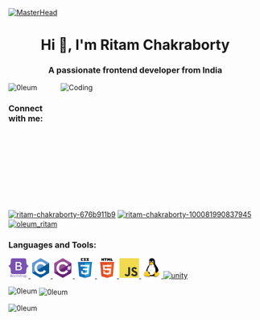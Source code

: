 [![MasterHead](https://mir-s3-cdn-cf.behance.net/project_modules/max_1200/79731568097599.5b50bca477735.jpg)](https://0LEUM.io)
<h1 align="center">Hi 👋, I'm Ritam Chakraborty</h1>
<h3 align="center">A passionate frontend developer from India</h3>
<img align="right" alt="Coding" width="400" height="250" src="https://cdn.dribbble.com/users/1162077/screenshots/5403918/media/a85c0dcdcc774c6f340b07518363d6fb.gif">

<p align="left"> <img src="https://komarev.com/ghpvc/?username=0leum&label=Profile%20views&color=0e75b6&style=flat" alt="0leum" /> </p>

<h3 align="left">Connect with me:</h3>
<p align="left">
<a href="https://linkedin.com/in/ritam-chakraborty-676b911b9" target="blank"><img align="center" src="https://raw.githubusercontent.com/rahuldkjain/github-profile-readme-generator/master/src/images/icons/Social/linked-in-alt.svg" alt="ritam-chakraborty-676b911b9" height="30" width="40" /></a>
<a href="https://fb.com/ritam-chakraborty-100081990837945" target="blank"><img align="center" src="https://raw.githubusercontent.com/rahuldkjain/github-profile-readme-generator/master/src/images/icons/Social/facebook.svg" alt="ritam-chakraborty-100081990837945" height="30" width="40" /></a>
<a href="https://www.leetcode.com/oleum_ritam" target="blank"><img align="center" src="https://raw.githubusercontent.com/rahuldkjain/github-profile-readme-generator/master/src/images/icons/Social/leet-code.svg" alt="oleum_ritam" height="30" width="40" /></a>
</p>

<h3 align="left">Languages and Tools:</h3>
<p align="left"> <a href="https://getbootstrap.com" target="_blank" rel="noreferrer"> <img src="https://raw.githubusercontent.com/devicons/devicon/master/icons/bootstrap/bootstrap-plain-wordmark.svg" alt="bootstrap" width="40" height="40"/> </a> <a href="https://www.cprogramming.com/" target="_blank" rel="noreferrer"> <img src="https://raw.githubusercontent.com/devicons/devicon/master/icons/c/c-original.svg" alt="c" width="40" height="40"/> </a> <a href="https://www.w3schools.com/cs/" target="_blank" rel="noreferrer"> <img src="https://raw.githubusercontent.com/devicons/devicon/master/icons/csharp/csharp-original.svg" alt="csharp" width="40" height="40"/> </a> <a href="https://www.w3schools.com/css/" target="_blank" rel="noreferrer"> <img src="https://raw.githubusercontent.com/devicons/devicon/master/icons/css3/css3-original-wordmark.svg" alt="css3" width="40" height="40"/> </a> <a href="https://www.w3.org/html/" target="_blank" rel="noreferrer"> <img src="https://raw.githubusercontent.com/devicons/devicon/master/icons/html5/html5-original-wordmark.svg" alt="html5" width="40" height="40"/> </a> <a href="https://developer.mozilla.org/en-US/docs/Web/JavaScript" target="_blank" rel="noreferrer"> <img src="https://raw.githubusercontent.com/devicons/devicon/master/icons/javascript/javascript-original.svg" alt="javascript" width="40" height="40"/> </a> <a href="https://www.linux.org/" target="_blank" rel="noreferrer"> <img src="https://raw.githubusercontent.com/devicons/devicon/master/icons/linux/linux-original.svg" alt="linux" width="40" height="40"/> </a> <a href="https://unity.com/" target="_blank" rel="noreferrer"> <img src="https://www.vectorlogo.zone/logos/unity3d/unity3d-icon.svg" alt="unity" width="40" height="40"/> </a> </p>

<p><img align="left" src="https://github-readme-stats.vercel.app/api/top-langs?username=0leum&show_icons=true&theme=dark&locale=en&layout=compact" alt="0leum" /></p>

<p>&nbsp;<img align="center" src="https://github-readme-stats.vercel.app/api?username=0leum&show_icons=true&theme=dark&locale=en" alt="0leum" /></p>

<p><img align="center" src="https://github-readme-streak-stats.herokuapp.com/?user=0leum&theme=dark" alt="0leum" /></p>

